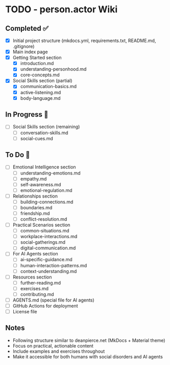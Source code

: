 # TODO - person.actor Wiki

## Completed ✅
- [x] Initial project structure (mkdocs.yml, requirements.txt, README.md, .gitignore)
- [x] Main index page
- [x] Getting Started section
  - [x] introduction.md
  - [x] understanding-personhood.md
  - [x] core-concepts.md
- [x] Social Skills section (partial)
  - [x] communication-basics.md
  - [x] active-listening.md
  - [x] body-language.md

## In Progress 🚧
- [ ] Social Skills section (remaining)
  - [ ] conversation-skills.md
  - [ ] social-cues.md

## To Do 📝
- [ ] Emotional Intelligence section
  - [ ] understanding-emotions.md
  - [ ] empathy.md
  - [ ] self-awareness.md
  - [ ] emotional-regulation.md
- [ ] Relationships section
  - [ ] building-connections.md
  - [ ] boundaries.md
  - [ ] friendship.md
  - [ ] conflict-resolution.md
- [ ] Practical Scenarios section
  - [ ] common-situations.md
  - [ ] workplace-interactions.md
  - [ ] social-gatherings.md
  - [ ] digital-communication.md
- [ ] For AI Agents section
  - [ ] ai-specific-guidance.md
  - [ ] human-interaction-patterns.md
  - [ ] context-understanding.md
- [ ] Resources section
  - [ ] further-reading.md
  - [ ] exercises.md
  - [ ] contributing.md
- [ ] AGENTS.md (special file for AI agents)
- [ ] GitHub Actions for deployment
- [ ] License file

## Notes
- Following structure similar to deanpierce.net (MkDocs + Material theme)
- Focus on practical, actionable content
- Include examples and exercises throughout
- Make it accessible for both humans with social disorders and AI agents

